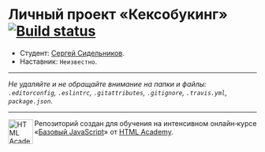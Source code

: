 # Личный проект «Кексобукинг» [![Build status][travis-image]][travis-url]

* Студент: [Сергей Сидельников](https://up.htmlacademy.ru/javascript/10/user/293513).
* Наставник: `Неизвестно`.

---

_Не удаляйте и не обращайте внимание на папки и файлы:_<br>
_`.editorconfig`, `.eslintrc`, `.gitattributes`, `.gitignore`, `.travis.yml`, `package.json`._

---

<a href="https://htmlacademy.ru/intensive/javascript"><img align="left" width="50" height="50" title="HTML Academy" src="https://up.htmlacademy.ru/static/img/intensive/javascript/logo-for-github.svg"></a>

Репозиторий создан для обучения на интенсивном онлайн‑курсе «[Базовый JavaScript](https://htmlacademy.ru/intensive/javascript)» от [HTML Academy](https://htmlacademy.ru).

[travis-image]: https://travis-ci.org/htmlacademy-javascript/293513-keksobooking.svg?branch=master
[travis-url]: https://travis-ci.org/htmlacademy-javascript/293513-keksobooking
